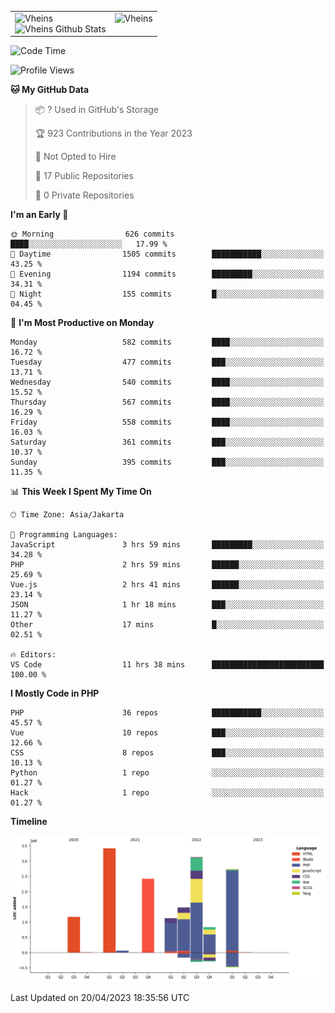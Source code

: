 <table>
  <tr>
    <td valign="top">
      <img src="https://github-readme-streak-stats.herokuapp.com/?user=Vheins&" alt="Vheins" /><br/>
      <img src="https://github-readme-stats.vercel.app/api?username=vheins&count_private=true&show_icons=true" alt="Vheins Github Stats">
    </td>
    <td valign="top">
      <img src="https://github-readme-stats.vercel.app/api/top-langs/?username=Vheins&count_private=true" alt="Vheins" /><br/>
    </td>
  </tr>
</table>

<!--START_SECTION:waka-->
![Code Time](http://img.shields.io/badge/Code%20Time-148%20hrs%2057%20mins-blue)

![Profile Views](http://img.shields.io/badge/Profile%20Views-0-blue)

**🐱 My GitHub Data** 

> 📦 ? Used in GitHub's Storage 
 > 
> 🏆 923 Contributions in the Year 2023
 > 
> 🚫 Not Opted to Hire
 > 
> 📜 17 Public Repositories 
 > 
> 🔑 0 Private Repositories 
 > 
**I'm an Early 🐤** 

```text
🌞 Morning                626 commits         ████░░░░░░░░░░░░░░░░░░░░░   17.99 % 
🌆 Daytime                1505 commits        ███████████░░░░░░░░░░░░░░   43.25 % 
🌃 Evening                1194 commits        █████████░░░░░░░░░░░░░░░░   34.31 % 
🌙 Night                  155 commits         █░░░░░░░░░░░░░░░░░░░░░░░░   04.45 % 
```
📅 **I'm Most Productive on Monday** 

```text
Monday                   582 commits         ████░░░░░░░░░░░░░░░░░░░░░   16.72 % 
Tuesday                  477 commits         ███░░░░░░░░░░░░░░░░░░░░░░   13.71 % 
Wednesday                540 commits         ████░░░░░░░░░░░░░░░░░░░░░   15.52 % 
Thursday                 567 commits         ████░░░░░░░░░░░░░░░░░░░░░   16.29 % 
Friday                   558 commits         ████░░░░░░░░░░░░░░░░░░░░░   16.03 % 
Saturday                 361 commits         ███░░░░░░░░░░░░░░░░░░░░░░   10.37 % 
Sunday                   395 commits         ███░░░░░░░░░░░░░░░░░░░░░░   11.35 % 
```


📊 **This Week I Spent My Time On** 

```text
🕑︎ Time Zone: Asia/Jakarta

💬 Programming Languages: 
JavaScript               3 hrs 59 mins       █████████░░░░░░░░░░░░░░░░   34.28 % 
PHP                      2 hrs 59 mins       ██████░░░░░░░░░░░░░░░░░░░   25.69 % 
Vue.js                   2 hrs 41 mins       ██████░░░░░░░░░░░░░░░░░░░   23.14 % 
JSON                     1 hr 18 mins        ███░░░░░░░░░░░░░░░░░░░░░░   11.27 % 
Other                    17 mins             █░░░░░░░░░░░░░░░░░░░░░░░░   02.51 % 

🔥 Editors: 
VS Code                  11 hrs 38 mins      █████████████████████████   100.00 % 
```

**I Mostly Code in PHP** 

```text
PHP                      36 repos            ███████████░░░░░░░░░░░░░░   45.57 % 
Vue                      10 repos            ███░░░░░░░░░░░░░░░░░░░░░░   12.66 % 
CSS                      8 repos             ███░░░░░░░░░░░░░░░░░░░░░░   10.13 % 
Python                   1 repo              ░░░░░░░░░░░░░░░░░░░░░░░░░   01.27 % 
Hack                     1 repo              ░░░░░░░░░░░░░░░░░░░░░░░░░   01.27 % 
```



**Timeline**

![Lines of Code chart](https://raw.githubusercontent.com/vheins/vheins/main/assets/bar_graph.png)


 Last Updated on 20/04/2023 18:35:56 UTC
<!--END_SECTION:waka-->
